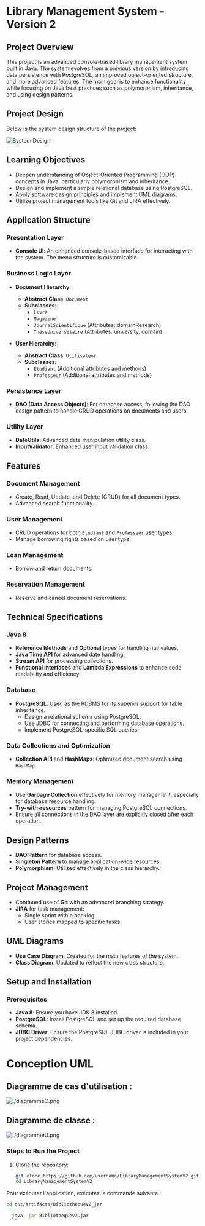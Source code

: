 # Library Management System - Version 2

## Project Overview
This project is an advanced console-based library management system built in Java. The system evolves from a previous version by introducing data persistence with PostgreSQL, an improved object-oriented structure, and more advanced features. The main goal is to enhance functionality while focusing on Java best practices such as polymorphism, inheritance, and using design patterns.
## Project Design
Below is the system design structure of the project:

![System Design](./design.png)
## Learning Objectives
- Deepen understanding of Object-Oriented Programming (OOP) concepts in Java, particularly polymorphism and inheritance.
- Design and implement a simple relational database using PostgreSQL.
- Apply software design principles and implement UML diagrams.
- Utilize project management tools like Git and JIRA effectively.

## Application Structure

### Presentation Layer
- **Console UI**: An enhanced console-based interface for interacting with the system. The menu structure is customizable.

### Business Logic Layer
- **Document Hierarchy**:
    - **Abstract Class**: `Document`
    - **Subclasses**:
        - `Livre`
        - `Magazine`
        - `JournalScientifique` (Attributes: domainResearch)
        - `ThèseUniversitaire` (Attributes: university, domain)

- **User Hierarchy**:
    - **Abstract Class**: `Utilisateur`
    - **Subclasses**:
        - `Etudiant` (Additional attributes and methods)
        - `Professeur` (Additional attributes and methods)

### Persistence Layer
- **DAO (Data Access Objects)**: For database access, following the DAO design pattern to handle CRUD operations on documents and users.

### Utility Layer
- **DateUtils**: Advanced date manipulation utility class.
- **InputValidator**: Enhanced user input validation class.

## Features

### Document Management
- Create, Read, Update, and Delete (CRUD) for all document types.
- Advanced search functionality.

### User Management
- CRUD operations for both `Etudiant` and `Professeur` user types.
- Manage borrowing rights based on user type.

### Loan Management
- Borrow and return documents.

### Reservation Management
- Reserve and cancel document reservations.

## Technical Specifications

### Java 8
- **Reference Methods** and **Optional** types for handling null values.
- **Java Time API** for advanced date handling.
- **Stream API** for processing collections.
- **Functional Interfaces** and **Lambda Expressions** to enhance code readability and efficiency.

### Database
- **PostgreSQL**: Used as the RDBMS for its superior support for table inheritance.
    - Design a relational schema using PostgreSQL.
    - Use JDBC for connecting and performing database operations.
    - Implement PostgreSQL-specific SQL queries.

### Data Collections and Optimization
- **Collection API** and **HashMaps**: Optimized document search using `HashMap`.

### Memory Management
- Use **Garbage Collection** effectively for memory management, especially for database resource handling.
- **Try-with-resources** pattern for managing PostgreSQL connections.
- Ensure all connections in the DAO layer are explicitly closed after each operation.

## Design Patterns
- **DAO Pattern** for database access.
- **Singleton Pattern** to manage application-wide resources.
- **Polymorphism**: Utilized effectively in the class hierarchy.

## Project Management
- Continued use of **Git** with an advanced branching strategy.
- **JIRA** for task management:
    - Single sprint with a backlog.
    - User stories mapped to specific tasks.

## UML Diagrams
- **Use Case Diagram**: Created for the main features of the system.
- **Class Diagram**: Updated to reflect the new class structure.

## Setup and Installation

### Prerequisites
- **Java 8**: Ensure you have JDK 8 installed.
- **PostgreSQL**: Install PostgreSQL and set up the required database schema.
- **JDBC Driver**: Ensure the PostgreSQL JDBC driver is included in your project dependencies.

# Conception UML
## Diagramme de cas d'utilisation :
![./diagrammeC.png](./diagrammeC.png)
## Diagramme de classe :
![./diagrammeU.png](./diagrammeU.png)


### Steps to Run the Project
1. Clone the repository:
   ```bash
   git clone https://github.com/username/LibraryManagementSystemV2.git
   cd LibraryManagementSystemV2


Pour exécuter l'application, exécutez la commande suivante :
```bash
cd out/artifacts/Bibliothequev2_jar
   ```
   ```bash
     java -jar Bibliothequev2.jar
    ```

